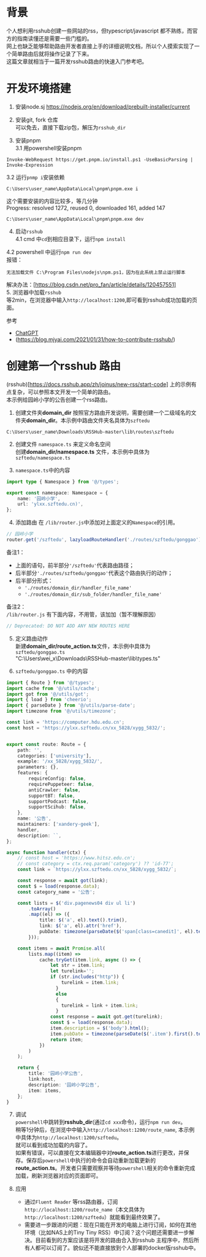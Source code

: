 # 背景
个人想利用rsshub创建一些网站的rss，但typescript/javascript 都不熟练，而官方的指南读懂还是需要一些门槛的。  
网上也缺乏能够帮助路由开发者直接上手的详细说明文档，所以个人摸索实现了一个简单路由后就将操作记录了下来。  
这篇文章就相当于一篇开发rsshub路由的快速入门参考吧。  

# 开发环境搭建
1. 安装node.sj
https://nodejs.org/en/download/prebuilt-installer/current

2. 安装git, fork 仓库   
可以免去，直接下载zip包，解压为`rsshub_dir`
3.  安装pnpm  
3.1 用powershell安装pnpm  
```
Invoke-WebRequest https://get.pnpm.io/install.ps1 -UseBasicParsing | Invoke-Expression
```
3.2  运行`pnmp i`安装依赖  
```
C:\Users\user_name\AppData\Local\pnpm\pnpm.exe i
```
这个需要安装的内容比较多，等几分钟  
Progress: resolved 1272, reused 0, downloaded 161, added 147  
```
C:\Users\user_name\AppData\Local\pnpm\pnpm.exe dev
```
4. 启动`rsshub`  
4.1 cmd 中`cd`到相应目录下，运行`npm install`    

4.2 powershell 中运行`npm run dev`  
报错：  
```
无法加载文件 C:\Program Files\nodejs\npm.ps1，因为在此系统上禁止运行脚本
```
解决办法：[https://blog.csdn.net/pro_fan/article/details/120457551]  
5. 浏览器中加载`rsshub`  
等2min，在浏览器中输入`http://localhost:1200`,即可看到rsshub成功加载的页面。

参考  
- [ChatGPT](https://medium.com/@h.zuomin/chatgpt%E5%B8%AE%E6%88%91%E5%BD%BB%E5%BA%95%E6%90%9E%E6%87%82rsshub-%E4%B8%80%E7%AF%87%E4%BD%A0%E4%B8%8D%E6%83%B3%E9%94%99%E8%BF%87%E7%9A%84rss%E6%8C%87%E5%8D%97-d4988ffac8d)
- (https://blog.mjyai.com/2021/01/31/how-to-contribute-rsshub/)


# 创建第一个rsshub 路由
(rsshub)[https://docs.rsshub.app/zh/joinus/new-rss/start-code]  上的示例有点复杂，可以参照本文开发一个简单的路由。  
本示例给园岭小学的公告创建一个rss路由。
1. 创建文件夹**domain_dir**
   按照官方路由开发说明，需要创建一个二级域名的文件夹**domain_dir**。本示例中路由文件夹名具体为`szftedu`  
```
C:\Users\user_name\Downloads\RSSHub-master\lib\routes\szftedu
```
2. 创建文件 `namespace.ts` 来定义命名空间  
创建**domain_dir/namespace.ts** 文件，本示例中具体为`szftedu/namespace.ts`

3. `namespace.ts`中的内容
``` typescript
import type { Namespace } from '@/types';

export const namespace: Namespace = {
    name: '园岭小学',
    url: 'ylxx.szftedu.cn)',
};
```
4. 添加路由
   在 `/lib/router.js`中添加对上面定义的`Namespace`的引用。
``` typescript
// 园岭小学
router.get('/szftedu', lazyloadRouteHandler('./routes/szftedu/gonggao'));
```
备注1：  
* 上面的语句，前半部分`'/szftedu'`代表路由路径；  
* 后半部分`'./routes/szftedu/gonggao'`代表这个路由执行的动作；  
* 后半部分形式：
  - `'./routes/domain_dir/handler_file_name'`
  - `'./routes/domain_dir/sub_folder/handler_file_name'`

备注2：  
`/lib/router.js` 有下面内容，不用管，该加加（暂不理解原因）
``` typescript
// Deprecated: DO NOT ADD ANY NEW ROUTES HERE
```
5. 定义路由动作  
   新建**domain_dir/route_action.ts**文件，本示例中具体为`szftedu/gonggao.ts`  
"C:\Users\wei_x\Downloads\RSSHub-master\lib\types.ts"

6. `szftedu/gonggao.ts` 中的内容
``` typescript
import { Route } from '@/types';
import cache from '@/utils/cache';
import got from '@/utils/got';
import { load } from 'cheerio';
import { parseDate } from '@/utils/parse-date';
import timezone from '@/utils/timezone';

const link = 'https://computer.hdu.edu.cn';
const host = 'https://ylxx.szftedu.cn/xx_5828/xygg_5832/';


export const route: Route = {
    path: '',
    categories: ['university'],
    example: '/xx_5828/xygg_5832/',
    parameters: {},
    features: {
        requireConfig: false,
        requirePuppeteer: false,
        antiCrawler: false,
        supportBT: false,
        supportPodcast: false,
        supportScihub: false,
    },
    name: '公告',
    maintainers: ['xandery-geek'],
    handler,
    description: ``,
};

async function handler(ctx) {
    // const host = 'https://www.hitsz.edu.cn';
    // const category = ctx.req.param('category') ?? 'id-77';
    const link = `https://ylxx.szftedu.cn/xx_5828/xygg_5832/`;

    const response = await got(link);
    const $ = load(response.data);
    const category_name = '公告';

    const lists = $('div.pagenews04 div ul li')
        .toArray()
        .map((el) => ({
            title: $('a', el).text().trim(),
            link: $('a', el).attr('href'),
            pubDate: timezone(parseDate($('span[class=canedit]', el).text()), 8),
        }));

    const items = await Promise.all(
        lists.map((item) =>
            cache.tryGet(item.link, async () => {
                let str = item.link;
                let turelink='';
                if (str.includes("http")) {
                    turelink = item.link;
                  } 
                  else 
                  {
                    turelink = link + item.link;
                  }
                const response = await got.get(turelink);
                const $ = load(response.data);
                item.description = $('body').html();
                item.pubDate = timezone(parseDate($('.item').first().text().replace('发布时间：', '')), 8);
                return item;
            })
        )
    );

    return {
        title: '园岭小学公告',
        link:host,
        description: '园岭小学公告',
        item: items,
    };
}
```

7. 调试  
   `powershell`中跳转到**rsshub_dir**(通过`cd xxx`命令)，运行`npm run dev`。  
   稍等1分钟后，在浏览中中输入`http://localhost:1200/route_name`, 本示例中具体为`http://localhost:1200/szftedu`。  
   就可以看到成功加载的内容了。     
   如果有错误，可以直接在文本编辑器中对**route_action.ts**进行更改，并保存。保存后`powershell`中执行的命令会自动重新加载更新的**route_action.ts**。开发者只需要观察并等待`powershell`相关的命令重新完成加载，刷新浏览器对应的页面即可。 




8. 应用  
   - 通过`Fluent Reader` 等rss路由器，订阅`http://localhost:1200/route_name`（本文具体为`http://localhost:1200/szftedu`）就能看到最终效果了。  
   - 需要进一步跟进的问题：现在只能在开发的电脑上进行订阅，如何在其他环境（比如NAS上的Tiny Tiny RSS）中订阅？这个问题还需要进一步解决。目前看到的方案应该是将开发的路由合入到rsshub 主程序中，然后所有人都可以订阅了。貌似还不能直接放到个人部署的docker版rsshub中。
